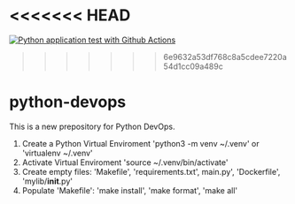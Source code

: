 <<<<<<< HEAD
=======
[![Python application test with Github Actions](https://github.com/leandrohvieira/python-devops/actions/workflows/devops.yml/badge.svg)](https://github.com/leandrohvieira/python-devops/actions/workflows/devops.yml)
>>>>>>> 6e9632a53df768c8a5cdee7220a54d1cc09a489c

# python-devops
This is a new prepository for Python DevOps.


1. Create a Python Virtual Enviroment 'python3 -m venv ~/.venv' or 'virtualenv ~/.venv'
2. Activate Virtual Enviroment 'source ~/.venv/bin/activate'
3. Create empty files: 'Makefile', 'requirements.txt', main.py', 'Dockerfile', 'mylib/__init__.py'
4. Populate 'Makefile': 'make install', 'make format', 'make all'
